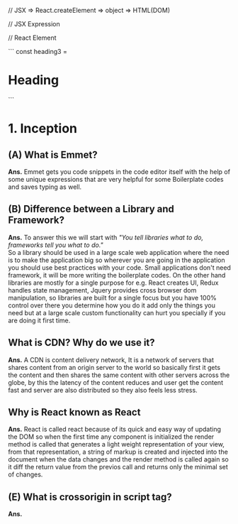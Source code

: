 <p>// JSX => React.createElement => object => HTML(DOM)</p>

<p>// JSX Expression</p> 
<p>// React Element</p>
```
const heading3 = <h1 id="title" key="1">Heading</h1>
```
<h1>1. Inception</h1>

<h2>(A) What is Emmet?</h2>

<p><strong>Ans.</strong> Emmet gets you code snippets in the code editor itself with the help of some unique expressions that are very helpful for some Boilerplate codes and saves typing as well.</p>

<h2>(B) Difference between a Library and Framework?</h2>
<p><strong>Ans.</strong>
To answer this we will start with <em>"You tell libraries what to do, frameworks tell you what to do."</em><br>
So a library should be used in a large scale web application where the need is to make the application big so wherever you are going in the application you should use best practices with your code. Small applications don't need framework, it will be more writing the boilerplate codes.
On the other hand libraries are mostly for a single purpose for e.g. React creates UI, Redux handles state management, Jquery provides cross browser dom manipulation, so libraries are built for a single focus but you have 100% control over there you determine how you do it add only the things you need but at a large scale custom functionality can hurt you specially if you are doing it first time.
</p>

<h2>What is CDN? Why do we use it?</h2>
<p><strong>Ans.</strong>
A CDN is content delivery network, It is a network of servers that shares content from an origin server to the world so basically first it gets the content and then shares the same content with other servers across the globe, by this the latency of the content reduces and user get the content fast and server are also distributed so they also feels less stress.
</p>
<h2>Why is React known as React</h2>
<p><strong>Ans.</strong>
 React is called react because of its quick and easy way of updating the DOM so when the first time any component is initialized the render method is called that generates a light weight representation of your view, from that representation, a string of markup is created and injected into the document when the data changes and the render method is called again so it diff the return value from the previos call and returns only the minimal set of changes.
</p>
<h2>(E) What is crossorigin in script tag?</h2>
<p><strong>Ans.</strong>


</p>